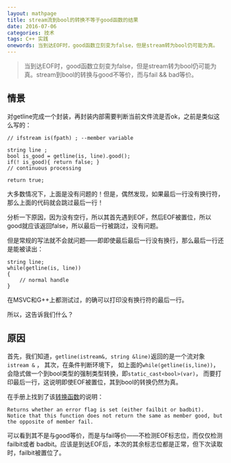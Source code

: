 ```yaml
---
layout: mathpage
title: stream流到bool的转换不等于good函数的结果
date: 2016-07-06
categories: 技术 
tags: C++ 实践
onewords: 当到达EOF时，good函数立刻变为false，但是stream转为bool仍可能为真。
---
```

> 当到达EOF时，good函数立刻变为false，但是stream转为bool仍可能为真。stream到bool的转换与good不等价，而与fail && bad等价。

## 情景

对getline完成一个封装，再封装内部需要判断当前文件流是否ok，之前是类似这么写的：

    // ifstream is(fpath) ; --member variable

    string line ;
    bool is_good = getline(is, line).good();
    if(! is_good){ return false; }
    // continuous processing
     
    return true;

大多数情况下，上面是没有问题的！但是，偶然发现，如果最后一行没有换行符，那么上面的代码就会跳过最后一行！

分析一下原因，因为没有空行，所以其首先遇到EOF，然后EOF被置位，所以good就应该返回false，所以最后一行被跳过，没有问题。

但是常规的写法就不会就问题——即即使最后最后一行没有换行，那么最后一行还是能被读出：

    string line;
    while(getline(is, line))
    {
        // normal handle
    }

在MSVC和G++上都测试过，的确可以打印没有换行符的最后一行。

所以，这告诉我们什么？

## 原因

首先，我们知道，`getline(istream&, string &line)`返回的是一个流对象 `istream &` ， 其次，在条件判断环境下， 如上面的`while(getline(is,line))`，会隐式做一个到bool类型的强制类型转换，即`static_cast<bool>(var)`， 而要打印最后一行，这说明即使EOF被置位，其到bool的转换仍然为真。

在手册上找到了该[转换函数](http://www.cplusplus.com/reference/ios/ios/operator_bool/)的说明：

    Returns whether an error flag is set (either failbit or badbit).
    Notice that this function does not return the same as member good, but the opposite of member fail.

可以看到其不是与good等价，而是与fail等价——不检测EOF标志位，而仅仅检测 failbit或者 badbit。应该是到达EOF后，本次的其余标志位都是正常，但下次读取时，failbit被置位了。
